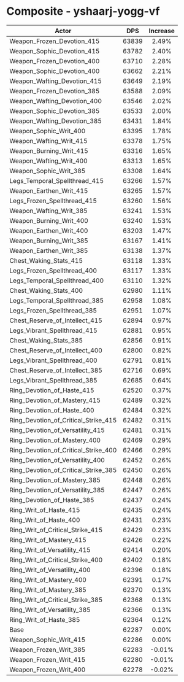 # Composite - yshaarj-yogg-vf
| Actor | DPS | Increase |
|---|:---:|:---:|
|Weapon_Frozen_Devotion_415|63839|2.49%|
|Weapon_Sophic_Devotion_415|63782|2.40%|
|Weapon_Frozen_Devotion_400|63710|2.28%|
|Weapon_Sophic_Devotion_400|63662|2.21%|
|Weapon_Wafting_Devotion_415|63649|2.19%|
|Weapon_Frozen_Devotion_385|63588|2.09%|
|Weapon_Wafting_Devotion_400|63546|2.02%|
|Weapon_Sophic_Devotion_385|63533|2.00%|
|Weapon_Wafting_Devotion_385|63431|1.84%|
|Weapon_Sophic_Writ_400|63395|1.78%|
|Weapon_Wafting_Writ_415|63378|1.75%|
|Weapon_Burning_Writ_415|63316|1.65%|
|Weapon_Wafting_Writ_400|63313|1.65%|
|Weapon_Sophic_Writ_385|63308|1.64%|
|Legs_Temporal_Spellthread_415|63266|1.57%|
|Weapon_Earthen_Writ_415|63265|1.57%|
|Legs_Frozen_Spellthread_415|63260|1.56%|
|Weapon_Wafting_Writ_385|63241|1.53%|
|Weapon_Burning_Writ_400|63240|1.53%|
|Weapon_Earthen_Writ_400|63203|1.47%|
|Weapon_Burning_Writ_385|63167|1.41%|
|Weapon_Earthen_Writ_385|63138|1.37%|
|Chest_Waking_Stats_415|63118|1.33%|
|Legs_Frozen_Spellthread_400|63117|1.33%|
|Legs_Temporal_Spellthread_400|63110|1.32%|
|Chest_Waking_Stats_400|62980|1.11%|
|Legs_Temporal_Spellthread_385|62958|1.08%|
|Legs_Frozen_Spellthread_385|62951|1.07%|
|Chest_Reserve_of_Intellect_415|62894|0.97%|
|Legs_Vibrant_Spellthread_415|62881|0.95%|
|Chest_Waking_Stats_385|62856|0.91%|
|Chest_Reserve_of_Intellect_400|62800|0.82%|
|Legs_Vibrant_Spellthread_400|62791|0.81%|
|Chest_Reserve_of_Intellect_385|62716|0.69%|
|Legs_Vibrant_Spellthread_385|62685|0.64%|
|Ring_Devotion_of_Haste_415|62520|0.37%|
|Ring_Devotion_of_Mastery_415|62489|0.32%|
|Ring_Devotion_of_Haste_400|62484|0.32%|
|Ring_Devotion_of_Critical_Strike_415|62482|0.31%|
|Ring_Devotion_of_Versatility_415|62481|0.31%|
|Ring_Devotion_of_Mastery_400|62469|0.29%|
|Ring_Devotion_of_Critical_Strike_400|62466|0.29%|
|Ring_Devotion_of_Versatility_400|62452|0.26%|
|Ring_Devotion_of_Critical_Strike_385|62450|0.26%|
|Ring_Devotion_of_Mastery_385|62448|0.26%|
|Ring_Devotion_of_Versatility_385|62447|0.26%|
|Ring_Devotion_of_Haste_385|62437|0.24%|
|Ring_Writ_of_Haste_415|62435|0.24%|
|Ring_Writ_of_Haste_400|62431|0.23%|
|Ring_Writ_of_Critical_Strike_415|62429|0.23%|
|Ring_Writ_of_Mastery_415|62426|0.22%|
|Ring_Writ_of_Versatility_415|62414|0.20%|
|Ring_Writ_of_Critical_Strike_400|62402|0.18%|
|Ring_Writ_of_Versatility_400|62396|0.18%|
|Ring_Writ_of_Mastery_400|62391|0.17%|
|Ring_Writ_of_Mastery_385|62370|0.13%|
|Ring_Writ_of_Critical_Strike_385|62368|0.13%|
|Ring_Writ_of_Versatility_385|62366|0.13%|
|Ring_Writ_of_Haste_385|62364|0.12%|
|Base|62287|0.00%|
|Weapon_Sophic_Writ_415|62286|0.00%|
|Weapon_Frozen_Writ_385|62283|-0.01%|
|Weapon_Frozen_Writ_415|62280|-0.01%|
|Weapon_Frozen_Writ_400|62278|-0.02%|
